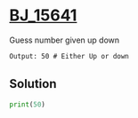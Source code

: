 # [BJ_15641](https://acmicpc.net/problem/15641)

Guess number given up down

```txt
Output: 50 # Either Up or down

```

## Solution

```py
print(50)
```
